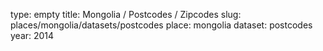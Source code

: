 type: empty
title: Mongolia / Postcodes / Zipcodes
slug: places/mongolia/datasets/postcodes
place: mongolia
dataset: postcodes
year: 2014
